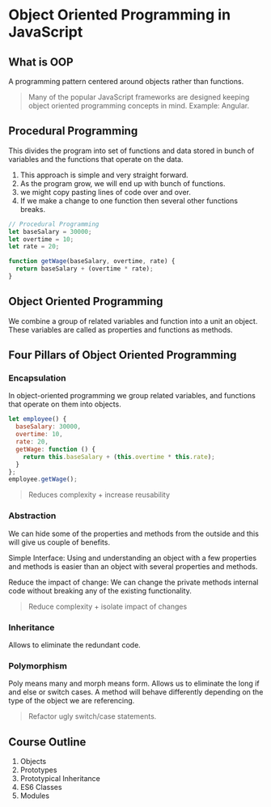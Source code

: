 # Object Oriented Programming in JavaScript

## What is OOP

A programming pattern centered around objects rather than functions.

> Many of the popular JavaScript frameworks are designed keeping object oriented programming concepts in mind. Example: Angular.

## Procedural Programming

This divides the program into set of functions and data stored in bunch of variables and the functions that operate on the data.

1. This approach is simple and very straight forward.
2. As the program grow, we will end up with bunch of functions.
3. we might copy pasting lines of code over and over.
4. If we make a change to one function then several other functions breaks.

```javascript
// Procedural Programming
let baseSalary = 30000;
let overtime = 10;
let rate = 20;

function getWage(baseSalary, overtime, rate) {
  return baseSalary + (overtime * rate);
}
```

## Object Oriented Programming

We combine a group of related variables and function into a unit an object. These variables are called as properties and functions as methods.

## Four Pillars of Object Oriented Programming

### Encapsulation

In object-oriented programming we group related
variables, and functions that operate on them into objects.

```javascript
let employee() {
  baseSalary: 30000,
  overtime: 10,
  rate: 20,
  getWage: function () {
    return this.baseSalary + (this.overtime * this.rate);
  }
};
employee.getWage();
```

> Reduces complexity + increase reusability

### Abstraction

We can hide some of the properties and methods from the outside and this will give us couple of benefits.

Simple Interface: Using and understanding an object with a few properties and methods is easier than an object with several properties and methods.

Reduce the impact of change: We can change the private methods internal code without breaking any of the existing functionality.

> Reduce complexity + isolate impact of changes

### Inheritance

Allows to eliminate the redundant code.

### Polymorphism

Poly means many and morph means form. Allows us to eliminate the long if and else or switch cases.
A method will behave differently depending on the type of the object we are referencing.

> Refactor ugly switch/case statements.

## Course Outline

1. Objects
2. Prototypes
3. Prototypical Inheritance
4. ES6 Classes
5. Modules
